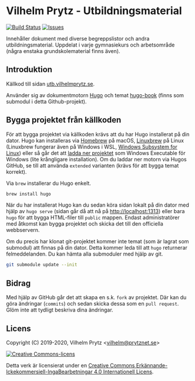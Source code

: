 # Vilhelm Prytz - Utbildningsmaterial

[![Build Status](https://travis-ci.com/vilhelmprytz/utbildningsmaterial.svg?branch=master)](https://travis-ci.com/vilhelmprytz/utbildningsmaterial)
[![Issues](https://img.shields.io/github/issues/vilhelmprytz/utbildningsmaterial)](https://github.com/vilhelmprytz/utbildningsmaterial/issues)

Innehåller dokument med diverse begreppslistor och andra utbildningsmaterial. Uppdelat i varje gymnasiekurs och arbetsområde (några enstaka grundskolematerial finns även).

## Introduktion

Källkod till sidan [utb.vilhelmprytz.se](https://utb.vilhelmprytz.se).

Använder sig av dokumentmotorn [Hugo](https://gohugo.io) och temat [hugo-book](https://github.com/alex-shpak/hugo-book) (finns som submodul i detta Github-projekt).

## Bygga projektet från källkoden

För att bygga projektet via källkoden krävs att du har Hugo installerat på din dator. Hugo kan installeras via [Homebrew](https://brew.sh/index_sv) på macOS, [Linuxbrew](https://docs.brew.sh/Homebrew-on-Linux) på Linux (Linuxbrew fungerar även på Windows i WSL, [Windows Subsystem for Linux](https://docs.microsoft.com/en-us/windows/wsl/install-win10)) eller så går det att [ladda ner projektet](https://github.com/gohugoio/hugo/releases) som Windows Executable för Windows (lite krångligare installation). Om du laddar ner motorn via Hugos GitHub, se till att använda `extended` varianten (krävs för att bygga temat korrekt).

Via `brew` installerar du Hugo enkelt.

```bash
brew install hugo
```

När du har installerat Hugo kan du sedan köra sidan lokalt på din dator med hjälp av `hugo serve` (sidan går då att nå på [http://localhost:1313](http://localhost:1313)) eller bara `hugo` för att bygga HTML-filer till `public` mappen. Endast administratörer med åtkomst kan bygga projektet och skicka det till den officiella webbservern.

Om du precis har klonat git-projektet kommer inte temat (som är lagrat som submodul) att finnas på din dator. Detta kommer leda till att `hugo` returnerar felmeddelanden. Du kan hämta alla submoduler med hjälp av git.

```bash
git submodule update --init
```

## Bidrag

Med hjälp av GitHub går det att skapa en s.k. `fork` av projektet. Där kan du göra ändringar (`commits`) och sedan skicka dessa som en `pull request`. Glöm inte att tydligt beskriva dina ändringar.

## Licens

Copyright (C) 2019-2020, Vilhelm Prytz <[vilhelm@prytznet.se](mailto:vilhelm@prytznet.se)>

[![Creative Commons-licens](https://i.creativecommons.org/l/by-nc-nd/4.0/88x31.png)](http://creativecommons.org/licenses/by-nc-nd/4.0/)

Detta verk är licensierat under en [Creative Commons Erkännande-Ickekommersiell-IngaBearbetningar 4.0 Internationell Licens](http://creativecommons.org/licenses/by-nc-nd/4.0/).
